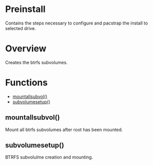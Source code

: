 # Preinstall

Contains the steps necessary to configure and pacstrap the install to selected drive. 

# Overview

Creates the btrfs subvolumes. 


# Functions
* [mountallsubvol()](#mountallsubvol)
* [subvolumesetup()](#subvolumesetup)


## mountallsubvol()

Mount all btrfs subvolumes after root has been mounted.

## subvolumesetup()

BTRFS subvolulme creation and mounting.

